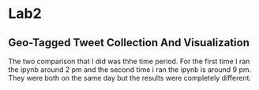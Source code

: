 # Lab2
## Geo-Tagged Tweet Collection And Visualization

The two comparison that I did was thhe time period. For the first time I ran the ipynb around 2 pm and the second time i ran the ipynb is around 9 pm. They were both on the same day but the results were completely different.
